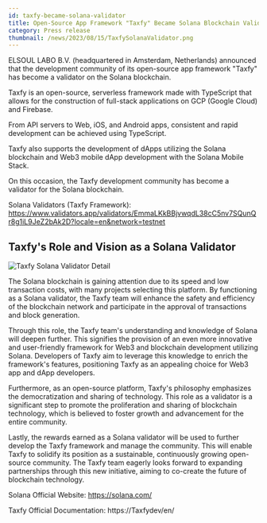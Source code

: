 ```yaml
---
id: taxfy-became-solana-validator
title: Open-Source App Framework "Taxfy" Became Solana Blockchain Validator
category: Press release
thumbnail: /news/2023/08/15/TaxfySolanaValidator.png
---
```


ELSOUL LABO B.V. (headquartered in Amsterdam, Netherlands) announced that the development community of its open-source app framework "Taxfy" has become a validator on the Solana blockchain.

Taxfy is an open-source, serverless framework made with TypeScript that allows for the construction of full-stack applications on GCP (Google Cloud) and Firebase.

From API servers to Web, iOS, and Android apps, consistent and rapid development can be achieved using TypeScript.

Taxfy also supports the development of dApps utilizing the Solana blockchain and Web3 mobile dApp development with the Solana Mobile Stack.

On this occasion, the Taxfy development community has become a validator for the Solana blockchain.

Solana Validators (Taxfy Framework): https://www.validators.app/validators/EmmaLKkBBjvwqdL38cC5nv7SQunQr8g1iL9JeZ2bAk2D?locale=en&network=testnet

## Taxfy's Role and Vision as a Solana Validator

![Taxfy Solana Validator Detail](/news/2023/08/15/TaxfySolanaValidatorDetail.png)

The Solana blockchain is gaining attention due to its speed and low transaction costs, with many projects selecting this platform. By functioning as a Solana validator, the Taxfy team will enhance the safety and efficiency of the blockchain network and participate in the approval of transactions and block generation.

Through this role, the Taxfy team's understanding and knowledge of Solana will deepen further. This signifies the provision of an even more innovative and user-friendly framework for Web3 and blockchain development utilizing Solana. Developers of Taxfy aim to leverage this knowledge to enrich the framework's features, positioning Taxfy as an appealing choice for Web3 app and dApp developers.

Furthermore, as an open-source platform, Taxfy's philosophy emphasizes the democratization and sharing of technology. This role as a validator is a significant step to promote the proliferation and sharing of blockchain technology, which is believed to foster growth and advancement for the entire community.

Lastly, the rewards earned as a Solana validator will be used to further develop the Taxfy framework and manage the community. This will enable Taxfy to solidify its position as a sustainable, continuously growing open-source community. The Taxfy team eagerly looks forward to expanding partnerships through this new initiative, aiming to co-create the future of blockchain technology.

Solana Official Website: https://solana.com/

Taxfy Official Documentation: https://Taxfydev/en/
